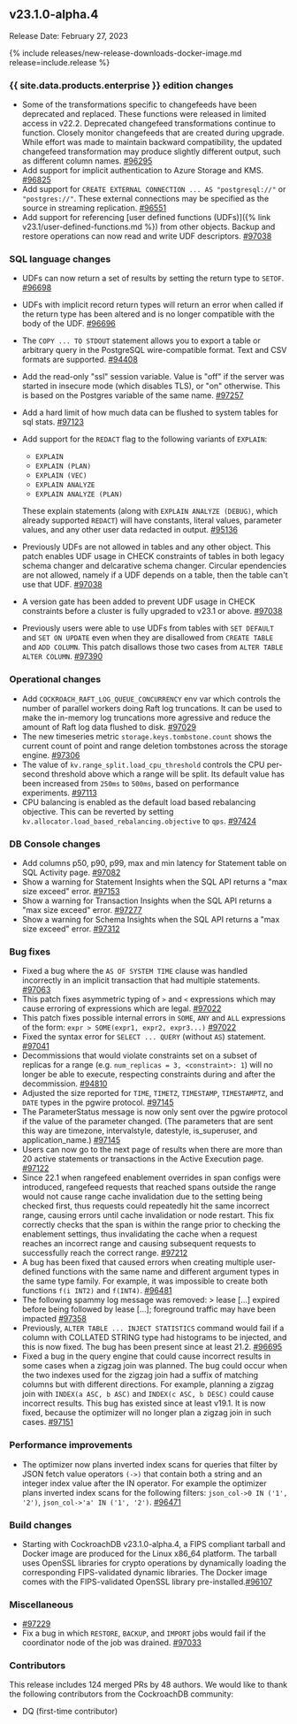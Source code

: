 ## v23.1.0-alpha.4

Release Date: February 27, 2023

{% include releases/new-release-downloads-docker-image.md release=include.release %}

<h3 id="v23-1-0-alpha-4-{{-site.data.products.enterprise-}}-edition-changes">{{ site.data.products.enterprise }} edition changes</h3>

- Some of the transformations specific to changefeeds have been deprecated and replaced. These functions were released in limited access in v22.2.  Deprecated changefeed transformations continue to function. Closely monitor changefeeds that are created during upgrade. While effort was made to maintain backward compatibility, the updated changefeed transformation may produce slightly different output, such as different column names. [#96295][#96295]
- Add support for implicit authentication to Azure Storage and KMS. [#96825][#96825]
- Add support for `CREATE EXTERNAL CONNECTION ... AS "postgresql://"` or `"postgres://"`. These external connections may be specified as the source in streaming replication. [#96551][#96551]
- Add support for referencing [user defined functions (UDFs)]({% link v23.1/user-defined-functions.md %}) from other objects. Backup and restore operations can now read and write UDF descriptors. [#97038][#97038]

<h3 id="v23-1-0-alpha-4-sql-language-changes">SQL language changes</h3>

- UDFs can now return a set of results by setting the return type to `SETOF`. [#96698][#96698]
- UDFs with implicit record return types will return an error when called if the return type has been altered and is no longer compatible with the body of the UDF. [#96696][#96696]
- The `COPY ... TO STDOUT` statement allows you to export a table or arbitrary query in the PostgreSQL wire-compatible format. Text and CSV formats are supported. [#94408][#94408]
- Add the read-only "ssl" session variable. Value is "off" if the server was started in insecure mode (which disables TLS), or "on" otherwise. This is based on the Postgres variable of the same name. [#97257][#97257]
- Add a hard limit of how much data can be flushed to system tables for sql stats. [#97123][#97123]
- Add support for the `REDACT` flag to the following variants of `EXPLAIN`:
	- `EXPLAIN`
	- `EXPLAIN (PLAN)`
	- `EXPLAIN (VEC)`
	- `EXPLAIN ANALYZE`
	- `EXPLAIN ANALYZE (PLAN)`

	These explain statements (along with `EXPLAIN ANALYZE (DEBUG)`, which already supported `REDACT`) will have constants, literal values, parameter values, and any other user data redacted in output. [#95136][#95136]
- Previously UDFs are not allowed in tables and any other object. This patch enables UDF usage in CHECK constraints of tables in both legacy schema changer and delcarative schema changer. Circular ependencies are not allowed, namely if a UDF depends on a table, then the table can't use that UDF. [#97038][#97038]
- A version gate has been added to prevent UDF usage in CHECK constraints before a cluster is fully upgraded to v23.1 or above. [#97038][#97038]
- Previously users were able to use UDFs from tables with `SET DEFAULT` and `SET ON UPDATE` even when they are disallowed from `CREATE TABLE` and `ADD COLUMN`. This patch disallows those two cases from `ALTER TABLE ALTER COLUMN`. [#97390][#97390]
<h3 id="v23-1-0-alpha-4-operational-changes">Operational changes</h3>

- Add `COCKROACH_RAFT_LOG_QUEUE_CONCURRENCY` env var which controls the number of parallel workers doing Raft log truncations. It can be used to make the in-memory log truncations more agressive and reduce the amount of Raft log data flushed to disk. [#97029][#97029]
- The new timeseries metric `storage.keys.tombstone.count` shows the current count of point and range deletion tombstones across the storage engine. [#97306][#97306]
- The value of `kv.range_split.load_cpu_threshold` controls the CPU per-second threshold above which a range will be split. Its default value has been increased from `250ms` to `500ms`, based on performance experiments. [#97113][#97113]
- CPU balancing is enabled as the default load based rebalancing objective. This can be reverted by setting `kv.allocator.load_based_rebalancing.objective` to `qps`. [#97424][#97424]


<h3 id="v23-1-0-alpha-4-db-console-changes">DB Console changes</h3>

- Add columns p50, p90, p99, max and min latency for Statement table on SQL Activity page. [#97082][#97082]
- Show a warning for Statement Insights when the SQL API returns a "max size exceed" error. [#97153][#97153]
- Show a warning for Transaction Insights when the SQL API returns a "max size exceed" error. [#97277][#97277]
- Show a warning for Schema Insights when the SQL API returns a "max size exceed" error. [#97312][#97312]

<h3 id="v23-1-0-alpha-4-bug-fixes">Bug fixes</h3>

- Fixed a bug where the `AS OF SYSTEM TIME` clause was handled incorrectly in an implicit transaction that had multiple statements. [#97063][#97063]
- This patch fixes asymmetric typing of `>` and `<` expressions which may cause erroring of expressions which are legal. [#97022][#97022]
- This patch fixes possible internal errors in `SOME`, `ANY` and `ALL` expressions of the form: `expr > SOME(expr1, expr2, expr3...)` [#97022][#97022]
- Fixed the syntax error for `SELECT ... QUERY` (without `AS`) statement. [#97041][#97041]
- Decommissions that would violate constraints set on a subset of replicas for a range (e.g. `num_replicas = 3, <constraint>: 1`) will no longer be able to execute, respecting constraints during and after the decommission. [#94810][#94810]
- Adjusted the size reported for `TIME`, `TIMETZ`, `TIMESTAMP`, `TIMESTAMPTZ`, and `DATE` types in the pgwire protocol. [#97145][#97145]
- The ParameterStatus message is now only sent over the pgwire protocol if the value of the parameter changed. (The parameters that are sent this way are timezone, intervalstyle, datestyle, is_superuser, and application_name.) [#97145][#97145]
- Users can now go to the next page of results when there are more than 20 active statements or transactions in the Active Execution page. [#97122][#97122]
- Since 22.1 when rangefeed enablement overrides in span configs were introduced, rangefeed requests that reached spans outside the range would not cause range cache invalidation due to the setting being checked first, thus requests could repeatedly hit the same incorrect range, causing errors until cache invalidation or node restart. This fix correctly checks that the span is within the range prior to checking the enablement settings, thus invalidating the cache when a request reaches an incorrect range and causing subsequent requests to successfully reach the correct range. [#97212][#97212]
- A bug has been fixed that caused errors when creating multiple user-defined functions with the same name and different argument types in the same type family. For example, it was impossible to create both functions `f(i INT2)` and `f(INT4)`. [#96481][#96481]
- The following spammy log message was removed: > lease [...] expired before being followed by lease [...]; foreground traffic may have been impacted [#97358][#97358]
- Previously, `ALTER TABLE ... INJECT STATISTICS` command would fail if a column with COLLATED STRING type had histograms to be injected, and this is now fixed. The bug has been present since at least 21.2. [#96695][#96695]
- Fixed a bug in the query engine that could cause incorrect results in some cases when a zigzag join was planned. The bug could occur when the two indexes used for the zigzag join had a suffix of matching columns but with different directions. For example, planning a zigzag join with `INDEX(a ASC, b ASC)` and `INDEX(c ASC, b DESC)` could cause incorrect results. This bug has existed since at least v19.1. It is now fixed, because the optimizer will no longer plan a zigzag join in such cases. [#97151][#97151]

<h3 id="v23-1-0-alpha-4-performance-improvements">Performance improvements</h3>

- The optimizer now plans inverted index scans for queries that filter by JSON fetch value operators `(->)` that contain both a string and an integer index value after the IN operator. For example the optimizer plans inverted index scans for the following filters:  `json_col->0 IN ('1', '2')`,  `json_col->'a' IN ('1', '2')`. [#96471][#96471]

<h3 id="v23-1-0-alpha-4-build-changes">Build changes</h3>

- Starting with CockroachDB v23.1.0-alpha.4, a FIPS compliant tarball and Docker image are produced for the Linux x86_64 platform. The tarball uses OpenSSL libraries for crypto operations by dynamically loading the corresponding FIPS-validated dynamic libraries. The Docker image comes with the FIPS-validated OpenSSL library pre-installed.[#96107][#96107]

<h3 id="v23-1-0-alpha-4-miscellaneous">Miscellaneous</h3>

-  [#97229][#97229]
- Fix a bug in which `RESTORE`, `BACKUP`, and `IMPORT` jobs would fail if the coordinator node of the job was drained. [#97033][#97033]

<div class="release-note-contributors" markdown="1">

<h3 id="v23-1-0-alpha-4-contributors">Contributors</h3>

This release includes 124 merged PRs by 48 authors.
We would like to thank the following contributors from the CockroachDB community:

- DQ (first-time contributor)

</div>

[#94408]: https://github.com/cockroachdb/cockroach/pull/94408
[#94810]: https://github.com/cockroachdb/cockroach/pull/94810
[#95136]: https://github.com/cockroachdb/cockroach/pull/95136
[#96107]: https://github.com/cockroachdb/cockroach/pull/96107
[#96295]: https://github.com/cockroachdb/cockroach/pull/96295
[#96393]: https://github.com/cockroachdb/cockroach/pull/96393
[#96471]: https://github.com/cockroachdb/cockroach/pull/96471
[#96481]: https://github.com/cockroachdb/cockroach/pull/96481
[#96551]: https://github.com/cockroachdb/cockroach/pull/96551
[#96695]: https://github.com/cockroachdb/cockroach/pull/96695
[#96696]: https://github.com/cockroachdb/cockroach/pull/96696
[#96698]: https://github.com/cockroachdb/cockroach/pull/96698
[#96825]: https://github.com/cockroachdb/cockroach/pull/96825
[#97022]: https://github.com/cockroachdb/cockroach/pull/97022
[#97029]: https://github.com/cockroachdb/cockroach/pull/97029
[#97033]: https://github.com/cockroachdb/cockroach/pull/97033
[#97038]: https://github.com/cockroachdb/cockroach/pull/97038
[#97041]: https://github.com/cockroachdb/cockroach/pull/97041
[#97063]: https://github.com/cockroachdb/cockroach/pull/97063
[#97082]: https://github.com/cockroachdb/cockroach/pull/97082
[#97113]: https://github.com/cockroachdb/cockroach/pull/97113
[#97122]: https://github.com/cockroachdb/cockroach/pull/97122
[#97123]: https://github.com/cockroachdb/cockroach/pull/97123
[#97145]: https://github.com/cockroachdb/cockroach/pull/97145
[#97151]: https://github.com/cockroachdb/cockroach/pull/97151
[#97153]: https://github.com/cockroachdb/cockroach/pull/97153
[#97171]: https://github.com/cockroachdb/cockroach/pull/97171
[#97212]: https://github.com/cockroachdb/cockroach/pull/97212
[#97229]: https://github.com/cockroachdb/cockroach/pull/97229
[#97257]: https://github.com/cockroachdb/cockroach/pull/97257
[#97277]: https://github.com/cockroachdb/cockroach/pull/97277
[#97306]: https://github.com/cockroachdb/cockroach/pull/97306
[#97312]: https://github.com/cockroachdb/cockroach/pull/97312
[#97344]: https://github.com/cockroachdb/cockroach/pull/97344
[#97358]: https://github.com/cockroachdb/cockroach/pull/97358
[#97390]: https://github.com/cockroachdb/cockroach/pull/97390
[#97424]: https://github.com/cockroachdb/cockroach/pull/97424
[42a849c67]: https://github.com/cockroachdb/cockroach/commit/42a849c67
[7ff5bfd74]: https://github.com/cockroachdb/cockroach/commit/7ff5bfd74
